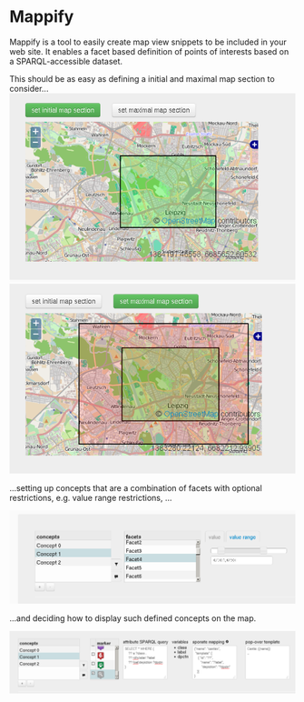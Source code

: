 Mappify
=======

Mappify is a tool to easily create map view snippets to be included in your web site.
It enables a facet based definition of points of interests based on a SPARQL-accessible dataset.


This should be as easy as defining a initial and maximal map section to consider...
![Choosing initial map section](imgs/png/map_init.png?raw=true)
![Choosing maximal map section](imgs/png/map_max.png?raw=true)

...setting up concepts that are a combination of facets with optional restrictions, e.g. value range restrictions, ...

![Setting up concepts](imgs/png/concept_filter.png?raw=true)

...and deciding how to display such defined concepts on the map.

![Defining the presentation settings](imgs/png/concept_presentation.png?raw=true)
